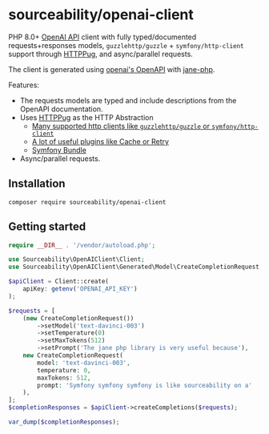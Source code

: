# sourceability/openai-client

PHP 8.0+ [OpenAI API][openai_api] client with fully typed/documented requests+responses models,
`guzzlehttp/guzzle` + `symfony/http-client` support through [HTTPPug][httplug], and async/parallel requests.

The client is generated using [openai's OpenAPI][openai_openapi] with [jane-php][janephp].

Features:
- The requests models are typed and include descriptions from the OpenAPI documentation.
- Uses [HTTPPug][httplug] as the HTTP Abstraction
  - [Many supported http clients like `guzzlehttp/guzzle` or `symfony/http-client`][httplug_adapters]
  - [A lot of useful plugins like Cache or Retry][httplug_plugins]
  - [Symfony Bundle][httplug_sf_bundle]
- Async/parallel requests.

## Installation

```
composer require sourceability/openai-client
```

## Getting started

```php
require __DIR__ . '/vendor/autoload.php';

use Sourceability\OpenAIClient\Client;
use Sourceability\OpenAIClient\Generated\Model\CreateCompletionRequest;

$apiClient = Client::create(
    apiKey: getenv('OPENAI_API_KEY')
);

$requests = [
    (new CreateCompletionRequest())
        ->setModel('text-davinci-003')
        ->setTemperature(0)
        ->setMaxTokens(512)
        ->setPrompt('The jane php library is very useful because'),
    new CreateCompletionRequest(
        model: 'text-davinci-003',
        temperature: 0,
        maxTokens: 512,
        prompt: 'Symfony symfony symfony is like sourceability on a'
    ),
];
$completionResponses = $apiClient->createCompletions($requests);

var_dump($completionResponses);
```

[janephp]: https://github.com/janephp/janephp
[openai_api]: https://platform.openai.com/docs/
[openai_openapi]: https://github.com/openai/openai-openapi
[httplug]: http://httplug.io
[httplug_adapters]: https://docs.php-http.org/en/latest/clients.html
[httplug_plugins]: https://docs.php-http.org/en/latest/plugins/index.html
[httplug_sf_bundle]: https://docs.php-http.org/en/latest/integrations/symfony-bundle.html
